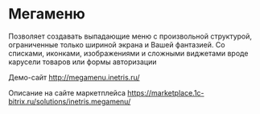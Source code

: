 # Мегаменю
Позволяет создавать выпадающие меню с произвольной структурой, ограниченные только шириной экрана и Вашей фантазией.
Со списками, иконками, изображениями и сложными виджетами вроде карусели товаров или формы авторизации

Демо-сайт
http://megamenu.inetris.ru/

Описание на сайте маркетплейса
https://marketplace.1c-bitrix.ru/solutions/inetris.megamenu/
